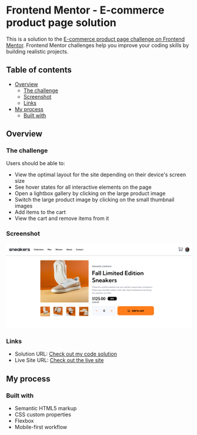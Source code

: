 # Frontend Mentor - E-commerce product page solution

This is a solution to the [E-commerce product page challenge on Frontend Mentor](https://www.frontendmentor.io/challenges/ecommerce-product-page-UPsZ9MJp6). Frontend Mentor challenges help you improve your coding skills by building realistic projects.

## Table of contents

- [Overview](#overview)
  - [The challenge](#the-challenge)
  - [Screenshot](#screenshot)
  - [Links](#links)
- [My process](#my-process)
  - [Built with](#built-with)

## Overview

### The challenge

Users should be able to:

- View the optimal layout for the site depending on their device's screen size
- See hover states for all interactive elements on the page
- Open a lightbox gallery by clicking on the large product image
- Switch the large product image by clicking on the small thumbnail images
- Add items to the cart
- View the cart and remove items from it

### Screenshot

![](./assets/pj5.png)

### Links

- Solution URL: [Check out my code solution](https://github.com/sean365-bit/frontblocks/tree/main/projects/project5)
- Live Site URL: [Check out the live site](https://sean365-bit.github.io/frontblocks/projects/project5/)

## My process

### Built with

- Semantic HTML5 markup
- CSS custom properties
- Flexbox
- Mobile-first workflow
